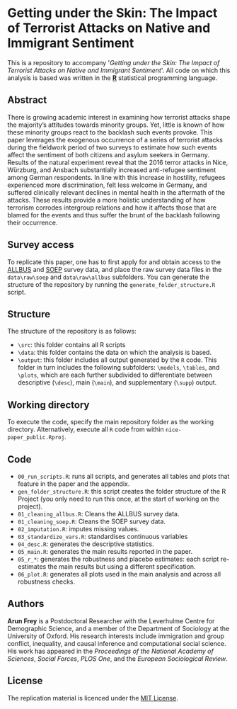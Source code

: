 # Getting under the Skin: The Impact of Terrorist Attacks on Native and Immigrant Sentiment 


This is a repository to accompany '_Getting under the Skin: The Impact of Terrorist Attacks on Native and Immigrant Sentiment_'. All code on which this analysis is based was written in the [**R**](https://www.r-project.org/) statistical programming language.


## Abstract
There is growing academic interest in examining how terrorist attacks shape the majority’s attitudes towards minority groups. Yet, little is known of how these minority groups react to the backlash such events provoke. This paper leverages the exogenous occurrence of a series of terrorist attacks during the fieldwork period of two surveys to estimate how such events affect the sentiment of both citizens and asylum seekers in Germany. Results of the natural experiment reveal that the 2016 terror attacks in Nice, Würzburg, and Ansbach substantially increased anti-refugee sentiment among German respondents. In line with this increase in hostility, refugees experienced more discrimination, felt less welcome in Germany, and suffered clinically relevant declines in mental health in the aftermath of the attacks. These results provide a more holistic understanding of how terrorism corrodes intergroup relations and how it affects those that are blamed for the events and thus suffer the brunt of the backlash following their occurrence.


## Survey access
To replicate this paper, one has to first apply for and obtain access to the [ALLBUS](https://www.gesis.org/allbus/allbus) and [SOEP](https://www.diw.de/en/diw_01.c.601584.en/data_access.html) survey data, and place the raw survey data files in the `data\raw\soep` and `data\raw\allbus` subfolders. You can generate the structure of the repository by running the `generate_folder_structure.R` script. 

## Structure
The structure of the repository is as follows:
* `\src`: this folder contains all R scripts
* `\data`: this folder contains the data on which the analysis is based. 
* `\output`: this folder includes all output generated by the `R` code. This folder in turn includes the following subfolders: `\models`, `\tables`, and `\plots`, which are each further subdivided to differentiate between descriptive (`\desc`), main (`\main`), and supplementary (`\supp`) output. 

## Working directory
To execute the code, specify the main repository folder as the working directory. Alternatively, execute all `R` code from within `nice-paper_public.Rproj`. 

## Code 
* `00_run_scripts.R`: runs all scripts, and generates all tables and plots that feature in the paper and the appendix. 
* `gen_folder_structure.R`: this script creates the folder structure of the R Project (you only need to run this once, at the start of working on the project). 
* `01_cleaning_allbus.R`: Cleans the ALLBUS survey data. 
* `01_cleaning_soep.R`: Cleans the SOEP survey data.  
* `02_imputation.R`: imputes missing values.
* `03_standardize_vars.R`: standardises continuous variables
* `04_desc.R`: generates the descriptive statistics. 
* `05_main.R`: generates the main results reported in the paper.  
* `05_r_*`: generates the robustness and placebo estimates: each script re-estimates the main results but using a different specification. 
* `06_plot.R`: generates all plots used in the main analysis and across all robustness checks. 

## Authors
__Arun Frey__ is a Postdoctoral Researcher with the Leverhulme Centre for Demographic Science, and a member of the Department of Sociology at the University of Oxford. His research interests include immigration and group conflict, inequality, and causal inference and computational social science. His work has appeared in the _Proceedings of the National Academy of Sciences_, _Social Forces_, _PLOS One_, and the _European Sociological Review_. 


## License 
The replication material is licenced under the [MIT License](https://choosealicense.com/licenses/mit/). 
